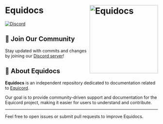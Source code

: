# Equidocs [<img src="https://cdn.nest.rip/uploads/517de197-4d7c-4d91-9983-099d8999bf4b.png" width="225" align="right" alt="Equidocs">](https://github.com/Equicord/Equidocs)

[![Discord](https://img.shields.io/discord/1207691698386501634.svg?color=768AD4&label=Discord&logo=discord&logoColor=white)](https://discord.gg/5Xh2W87egW)  

## 📢 Join Our Community  
Stay updated with commits and changes by joining our [Discord server](https://discord.gg/5Xh2W87egW)!  

## 📖 About Equidocs  
**Equidocs** is an independent repository dedicated to documentation related to [Equicord](https://github.com/Equicord/Equicord).  

Our goal is to provide community-driven support and documentation for the Equicord project, making it easier for users to understand and contribute.  

---

Feel free to open issues or submit pull requests to improve Equidocs.
